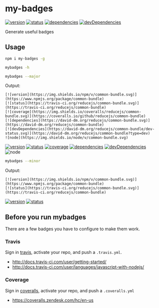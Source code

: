 # my-badges
[![version](https://img.shields.io/npm/v/my-badges.svg)](https://www.npmjs.org/package/my-badges)
[![status](https://travis-ci.org/zoubin/my-badges.svg)](https://travis-ci.org/zoubin/my-badges)
[![dependencies](https://david-dm.org/zoubin/my-badges.svg)](https://david-dm.org/zoubin/my-badges)
[![devDependencies](https://david-dm.org/zoubin/my-badges/dev-status.svg)](https://david-dm.org/zoubin/my-badges?type=dev)

Generate useful badges

## Usage

```bash
npm i my-badges -g

mybadges -h

```

```bash
mybadges --major

```

Output:
```
[![version](https://img.shields.io/npm/v/common-bundle.svg)](https://www.npmjs.org/package/common-bundle)
[![status](https://travis-ci.org/reducejs/common-bundle.svg)](https://travis-ci.org/reducejs/common-bundle)
[![coverage](https://img.shields.io/coveralls/reducejs/common-bundle.svg)](https://coveralls.io/github/reducejs/common-bundle)
[![dependencies](https://david-dm.org/reducejs/common-bundle.svg)](https://david-dm.org/reducejs/common-bundle)
[![devDependencies](https://david-dm.org/reducejs/common-bundle/dev-status.svg)](https://david-dm.org/reducejs/common-bundle?type=dev)
![node](https://img.shields.io/node/v/common-bundle.svg)

```

[![version](https://img.shields.io/npm/v/common-bundle.svg)](https://www.npmjs.org/package/common-bundle)
[![status](https://travis-ci.org/reducejs/common-bundle.svg)](https://travis-ci.org/reducejs/common-bundle)
[![coverage](https://img.shields.io/coveralls/reducejs/common-bundle.svg)](https://coveralls.io/github/reducejs/common-bundle)
[![dependencies](https://david-dm.org/reducejs/common-bundle.svg)](https://david-dm.org/reducejs/common-bundle)
[![devDependencies](https://david-dm.org/reducejs/common-bundle/dev-status.svg)](https://david-dm.org/reducejs/common-bundle?type=dev)
![node](https://img.shields.io/node/v/common-bundle.svg)

```bash
mybadges --minor

```

Output:
```
[![version](https://img.shields.io/npm/v/common-bundle.svg)](https://www.npmjs.org/package/common-bundle)
[![status](https://travis-ci.org/reducejs/common-bundle.svg)](https://travis-ci.org/reducejs/common-bundle)

```

[![version](https://img.shields.io/npm/v/common-bundle.svg)](https://www.npmjs.org/package/common-bundle)
[![status](https://travis-ci.org/reducejs/common-bundle.svg)](https://travis-ci.org/reducejs/common-bundle)

## Before you run mybadges

There are a few badges you have to configure to make them work.

### Travis

Sign in [travis](https://travis-ci.org/profile),
activate your repo,
and push a `.travis.yml`.

* http://docs.travis-ci.com/user/getting-started/
* http://docs.travis-ci.com/user/languages/javascript-with-nodejs/

### Coverage

Sign in [coveralls](https://coveralls.io/),
activate your repo,
and push a `.coveralls.yml`

* https://coveralls.zendesk.com/hc/en-us
